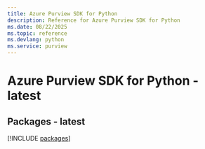 ```yaml
---
title: Azure Purview SDK for Python
description: Reference for Azure Purview SDK for Python
ms.date: 08/22/2025
ms.topic: reference
ms.devlang: python
ms.service: purview
---
```

# Azure Purview SDK for Python - latest
## Packages - latest
[!INCLUDE [packages](purview-index.md)]
